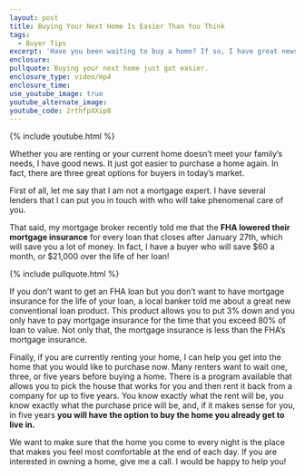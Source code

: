 ```yaml
---
layout: post
title: Buying Your Next Home Is Easier Than You Think
tags:
  - Buyer Tips
excerpt: 'Have you been waiting to buy a home? If so, I have great news: there are three ways that buying your next home just got easier.'
enclosure:
pullquote: Buying your next home just got easier.
enclosure_type: video/mp4
enclosure_time:
use_youtube_image: true
youtube_alternate_image:
youtube_code: 2rthfpXXip8
---
```



{% include youtube.html %}

Whether you are renting or your current home doesn’t meet your family’s needs, I have good news. It just got easier to purchase a home again. In fact, there are three great options for buyers in today’s market.

First of all, let me say that I am not a mortgage expert. I have several lenders that I can put you in touch with who will take phenomenal care of you.

That said, my mortgage broker recently told me that the **FHA lowered their mortgage insurance** for every loan that closes after January 27th, which will save you a lot of money. In fact, I have a buyer who will save $60 a month, or $21,000 over the life of her loan!

{% include pullquote.html %}

If you don’t want to get an FHA loan but you don’t want to have mortgage insurance for the life of your loan, a local banker told me about a great new conventional loan product. This product allows you to put 3% down and you only have to pay mortgage insurance for the time that you exceed 80% of loan to value. Not only that, the mortgage insurance is less than the FHA’s mortgage insurance.

Finally, if you are currently renting your home, I can help you get into the home that you would like to purchase now. Many renters want to wait one, three, or five years before buying a home. There is a program available that allows you to pick the house that works for you and then rent it back from a company for up to five years. You know exactly what the rent will be, you know exactly what the purchase price will be, and, if it makes sense for you, in five years **you will have the option to buy the home you already get to live in.**

We want to make sure that the home you come to every night is the place that makes you feel most comfortable at the end of each day. If you are interested in owning a home, give me a call. I would be happy to help you!